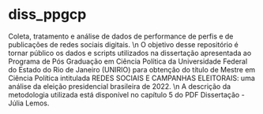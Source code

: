 # diss_ppgcp

Coleta, tratamento e análise de dados de performance de perfis e de publicações de redes sociais digitais.
\n O objetivo desse repositório é tornar público os dados e scripts utilizados na dissertação apresentada ao Programa de Pós Graduação em Ciência Política da Universidade Federal do Estado  do Rio de Janeiro (UNIRIO) para obtenção do título de Mestre em Ciência Política intitulada REDES SOCIAIS E CAMPANHAS ELEITORAIS: uma análise da eleição presidencial brasileira de 2022.
\n A descrição da metodologia utilizada está disponível no capítulo 5 do PDF Dissertação - Júlia Lemos.

